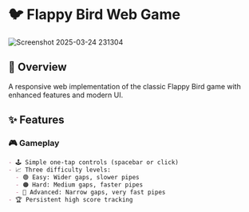 # 🐦 Flappy Bird Web Game

![Screenshot 2025-03-24 231304](https://github.com/user-attachments/assets/0ef6168f-88a9-44ab-8266-617ebb2fb636)


## 📝 Overview

A responsive web implementation of the classic Flappy Bird game with enhanced features and modern UI.

## ✨ Features

### 🎮 Gameplay
```markdown
- 🕹️ Simple one-tap controls (spacebar or click)
- 📈 Three difficulty levels:
  - 🟢 Easy: Wider gaps, slower pipes
  - 🟠 Hard: Medium gaps, faster pipes
  - 🔴 Advanced: Narrow gaps, very fast pipes
- 🏆 Persistent high score tracking
